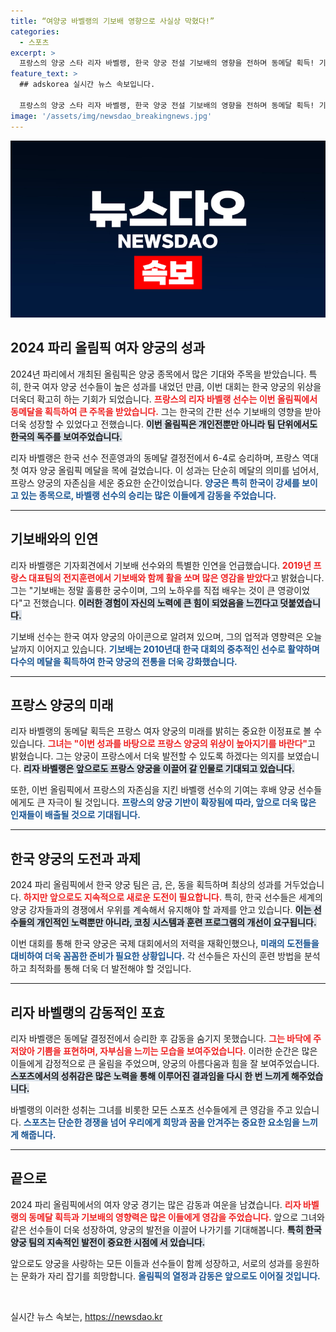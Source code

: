 ```yaml
---
title: “여양궁 바벨랭의 기보배 영향으로 사실상 막혔다!”
categories:
  - 스포츠
excerpt: >
  프랑스의 양궁 스타 리자 바벨랭, 한국 양궁 전설 기보배의 영향을 전하며 동메달 획득! 기보배와의 특별한 인연을 회상한 바벨랭의 감동적인 순간을 놓치지 마세요!
feature_text: >
  ## adskorea 실시간 뉴스 속보입니다.

  프랑스의 양궁 스타 리자 바벨랭, 한국 양궁 전설 기보배의 영향을 전하며 동메달 획득! 기보배와의 특별한 인연을 회상한 바벨랭의 감동적인 순간을 놓치지 마세요!
image: '/assets/img/newsdao_breakingnews.jpg'
---
```


<p><img src="/assets/img/newsdao_breakingnews.jpg" alt="adskorea 속보" /></p>

<h2 data-ke-size="size26">2024 파리 올림픽 여자 양궁의 성과</h2>

<p data-ke-size="size16">2024년 파리에서 개최된 올림픽은 양궁 종목에서 많은 기대와 주목을 받았습니다. 특히, 한국 여자 양궁 선수들이 높은 성과를 내었던 만큼, 이번 대회는 한국 양궁의 위상을 더욱더 확고히 하는 기회가 되었습니다. <b><span style="color: #ee2323;">프랑스의 리자 바벨랭 선수는 이번 올림픽에서 동메달을 획득하여 큰 주목을 받았습니다.</span></b> 그는 한국의 간판 선수 기보배의 영향을 받아 더욱 성장할 수 있었다고 전했습니다. <b><span style="background-color: #21538527;">이번 올림픽은 개인전뿐만 아니라 팀 단위에서도 한국의 독주를 보여주었습니다.</span></b></p>

<p data-ke-size="size16">리자 바벨랭은 한국 선수 전훈영과의 동메달 결정전에서 6-4로 승리하며, 프랑스 역대 첫 여자 양궁 올림픽 메달을 목에 걸었습니다. 이 성과는 단순히 메달의 의미를 넘어서, 프랑스 양궁의 자존심을 세운 중요한 순간이었습니다. <b><span style="color: #1a5490;">양궁은 특히 한국이 강세를 보이고 있는 종목으로, 바벨랭 선수의 승리는 많은 이들에게 감동을 주었습니다.</span></b></p>

<hr>

<h2 data-ke-size="size26">기보배와의 인연</h2>

<p data-ke-size="size16">리자 바벨랭은 기자회견에서 기보배 선수와의 특별한 인연을 언급했습니다. <b><span style="color: #ee2323;">2019년 프랑스 대표팀의 전지훈련에서 기보배와 함께 활을 쏘며 많은 영감을 받았다</span></b>고 밝혔습니다. 그는 "기보배는 정말 훌륭한 궁수이며, 그의 노하우를 직접 배우는 것이 큰 영광이었다"고 전했습니다. <b><span style="background-color: #21538527;">이러한 경험이 자신의 노력에 큰 힘이 되었음을 느낀다고 덧붙였습니다.</span></b></p>

<p data-ke-size="size16">기보배 선수는 한국 여자 양궁의 아이콘으로 알려져 있으며, 그의 업적과 영향력은 오늘날까지 이어지고 있습니다. <b><span style="color: #1a5490;">기보배는 2010년대 한국 대회의 중추적인 선수로 활약하며 다수의 메달을 획득하여 한국 양궁의 전통을 더욱 강화했습니다.</span></b></p>

<hr>

<h2 data-ke-size="size26">프랑스 양궁의 미래</h2>

<p data-ke-size="size16">리자 바벨랭의 동메달 획득은 프랑스 여자 양궁의 미래를 밝히는 중요한 이정표로 볼 수 있습니다. <b><span style="color: #ee2323;">그녀는 "이번 성과를 바탕으로 프랑스 양궁의 위상이 높아지기를 바란다"</span></b>고 밝혔습니다. 그는 양궁이 프랑스에서 더욱 발전할 수 있도록 하겠다는 의지를 보였습니다. <b><span style="background-color: #21538527;">리자 바벨랭은 앞으로도 프랑스 양궁을 이끌어 갈 인물로 기대되고 있습니다.</span></b></p>

<p data-ke-size="size16">또한, 이번 올림픽에서 프랑스의 자존심을 지킨 바벨랭 선수의 기여는 후배 양궁 선수들에게도 큰 자극이 될 것입니다. <b><span style="color: #1a5490;">프랑스의 양궁 기반이 확장됨에 따라, 앞으로 더욱 많은 인재들이 배출될 것으로 기대됩니다.</span></b></p>

<hr>

<h2 data-ke-size="size26">한국 양궁의 도전과 과제</h2>

<p data-ke-size="size16">2024 파리 올림픽에서 한국 양궁 팀은 금, 은, 동을 획득하며 최상의 성과를 거두었습니다. <b><span style="color: #ee2323;">하지만 앞으로도 지속적으로 새로운 도전이 필요합니다.</span></b> 특히, 한국 선수들은 세계의 양궁 강자들과의 경쟁에서 우위를 계속해서 유지해야 할 과제를 안고 있습니다. <b><span style="background-color: #21538527;">이는 선수들의 개인적인 노력뿐만 아니라, 코칭 시스템과 훈련 프로그램의 개선이 요구됩니다.</span></b></p>

<p data-ke-size="size16">이번 대회를 통해 한국 양궁은 국제 대회에서의 저력을 재확인했으나, <b><span style="color: #1a5490;">미래의 도전들을 대비하여 더욱 꼼꼼한 준비가 필요한 상황입니다.</span></b> 각 선수들은 자신의 훈련 방법을 분석하고 최적화를 통해 더욱 더 발전해야 할 것입니다.</p>

<hr>

<h2 data-ke-size="size26">리자 바벨랭의 감동적인 포효</h2>

<p data-ke-size="size16">리자 바벨랭은 동메달 결정전에서 승리한 후 감동을 숨기지 못했습니다. <b><span style="color: #ee2323;">그는 바닥에 주저앉아 기쁨을 표현하며, 자부심을 느끼는 모습을 보여주었습니다.</span></b> 이러한 순간은 많은 이들에게 감정적으로 큰 울림을 주었으며, 양궁의 아름다움과 힘을 잘 보여주었습니다. <b><span style="background-color: #21538527;">스포츠에서의 성취감은 많은 노력을 통해 이루어진 결과임을 다시 한 번 느끼게 해주었습니다.</span></b></p>

<p data-ke-size="size16">바벨랭의 이러한 성취는 그녀를 비롯한 모든 스포츠 선수들에게 큰 영감을 주고 있습니다. <b><span style="color: #1a5490;">스포츠는 단순한 경쟁을 넘어 우리에게 희망과 꿈을 안겨주는 중요한 요소임을 느끼게 해줍니다.</span></b></p>

<hr>

<h2 data-ke-size="size26">끝으로</h2>

<p data-ke-size="size16">2024 파리 올림픽에서의 여자 양궁 경기는 많은 감동과 여운을 남겼습니다. <b><span style="color: #ee2323;">리자 바벨랭의 동메달 획득과 기보배의 영향력은 많은 이들에게 영감을 주었습니다.</span></b> 앞으로 그녀와 같은 선수들이 더욱 성장하여, 양궁의 발전을 이끌어 나가기를 기대해봅니다. <b><span style="background-color: #21538527;">특히 한국 양궁 팀의 지속적인 발전이 중요한 시점에 서 있습니다.</span></b></p>

<p data-ke-size="size16">앞으로도 양궁을 사랑하는 모든 이들과 선수들이 함께 성장하고, 서로의 성과를 응원하는 문화가 자리 잡기를 희망합니다. <b><span style="color: #1a5490;">올림픽의 열정과 감동은 앞으로도 이어질 것입니다.</span></b></p>

<p data-ke-size="size16">&nbsp;</p>
실시간 뉴스 속보는, <a href="https://newsdao.kr" rel="dofollow">https://newsdao.kr</a>


